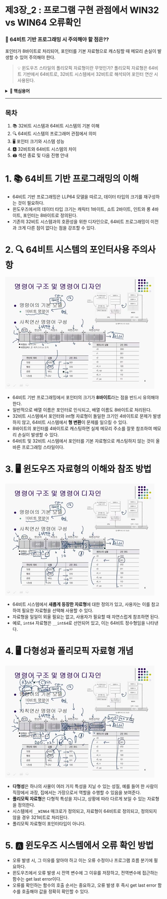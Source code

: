 # **제3장\_2 : 프로그램 구현 관점에서 WIN32 vs WIN64 오류확인**

### 📌 **64비트 기반 프로그래밍 시 주의해야 할 점은??**

포인터가 8바이트로 처리되어, 포인터를 기본 자료형으로 캐스팅할 때 메모리 손실이 발생할 수 있어 주의해야 한다.

> 💡 윈도우즈 스타일의 폴리모픽 자료형이란 무엇인가?
> 폴리모픽 자료형은 64비트 기반에서 64비트로, 32비트 시스템에서 32비트로 해석되어 포인터 연산 시 사용된다.

<details>
<summary><strong>📌 핵심용어</summary></strong>

### ✅ 윈도우 시스템 프로그래밍

- 윈도우 운영체제에서 소프트웨어를 개발하는 과정을 의미한다.
- 응용 프로그램이나 드라이버 등 다양한 소프트웨어를 포함한다.

---

### ✅ 32비트 시스템

- 한 번에 32비트 데이터를 처리할 수 있는 시스템이다.
- 메모리 주소 공간은 최대 약 4GB로 제한된다.

---

### ✅ 포인터

- 메모리 주소를 가르키는 변수다.
- 32비트 시스템에서는 4바이트, 64비트 시스템에서는 8바이트 크기를 가진다.

---

### ✅ 가상 메모리

- 실제 메모리보다 더 많은 메모리를 사용하는 기술이다.
- 필요 시 보조 저장장치를 메모리처럼 활용한다.

---

### ✅ 성능 저하

- 시스템의 작업 속도가 느려지는 현상이다.
- 데이터 처리 능력 저하 또는 메모리 접근 속도 저하로 발생한다.

---

### ✅ 임베디드 시스템

- 특정 기능 수행을 위해 설계된 컴퓨터 시스템이다.
- 제한 된 하드웨어와 소프트웨어 구서으 보통 32/64비트 시스템으로 제작한다.

</details>

---

## 목차

1. 📚 32비트 시스템과 64비트 시스템의 기본 이해
2. 🔍 64비트 시스템의 프로그래머 관점에서 의미
3. 🖥️ 포인터 크기와 시스템 성능
4. 🅰️ 32비트와 64비트 시스템의 차이
5. 🖨️ 섹션 종료 및 다음 진행 안내

# 1. 📚 64비트 기반 프로그래밍의 이해

- 64비트 기반 프로그래밍은 LLP64 모델을 따르고, 데이터 타입의 크기를 재구성하는 것이 필요하다.
- 윈도우즈에서의 데이터 타입 크기는 캐릭터 1바이트, 쇼트 2바이트, 인트와 롱 4바이트, 포인터는 8바이트로 정의된다.
- 기존의 32비트 시스템과의 호환성을 위한 디자인으로, 64비트 프로그래밍이 이전과 크게 다른 점이 없다는 점을 강조할 수 있다.

# 2. 🔍 64비트 시스템의 포인터사용 주의사항

![alt text](image-5.png)

- 64비트 기반 프로그래밍에서 포인터의 크기가 **8바이트**라는 점을 반드시 유의해야 한다.
- 일반적으로 배열 이름은 포인터로 인식되고, 배열 이름도 8바이트로 처리된다.
- 32비트 시스템에서 포인터와 int형 자료형이 돌일한 크기인 4바이트로 문제가 발생하지 않고, 64비트 시스템에서 **형 변환**이 문제를 일으킬 수 있다.
- 8바이트의 포인터를 4바이트로 캐스팅하면 실제 메모리 주소를 잘못 참조하여 메모리 손실이 발생할 수 있다.
- 64비트 및 32비트 시스템에서 포인터를 기본 자료형으로 캐스팅하지 않는 것이 올바른 프로그래밍 스타일이다.

# 3. 🖥️ 윈도우즈 자료형의 이해와 참조 방법

![alt text](image-6.png)

- 64비트 시스템에서 **새롭게 등장한 자료형**에 대한 정의가 있고, 사용자는 이를 참고하여 필요한 자료형을 선택해 사용할 수 있다.
- 자료형을 일일이 외울 필요는 없고, 사용자가 필요할 때 자연스럽게 참조하면 된다.
- 예로, `int64` 자료형은 `__int64`로 선언되어 있고, 이는 64비트 정수형임을 나타낸다.

# 4. 🖥️ 다형성과 폴리모픽 자료형 개념

![alt text](image-7.png)

- **다형성**은 하나의 사물이 여러 가지 특성을 지닐 수 있는 성질, 예를 들어 한 사람이 직장에서 과장, 집에서는 가장으로서 역할을 수행할 수 있음을 보여준다.
- **폴리모픽 자료형**은 다형적 특성을 지니고, 상황에 따라 다르게 보일 수 있는 자료형을 정의한다.
- 시스템에서 `__WIN64` 매크로가 정의되고, 자료형이 64비트로 정의되고, 정의되지 않을 경우 321비트로 처리된다.
- 폴리모픽 자료형이 포인터타입이 아니다.

# 5. 🅰️ 윈도우즈 시스템에서 오류 확인 방법

- 오류 발생 시, 그 이유를 알아야 하고 이는 오류 수정이나 프로그램 흐름 분기에 필요하다.
- 윈도우즈에서 오류 발생 시 전역 변수에 그 이유를 저장하고, 전역변수에 접근하는 함수는 get last error이다.
- 오류를 확인하는 함수의 호출 순서는 중요하고, 오류 발생 후 즉시 get last error 함수를 호출해야 값을 정확히 확인할 수 있다.
